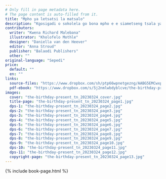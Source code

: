```yaml
---
# Only fill in page metadata here.
# The page content is auto-filled from it.
title: "Mpho ya letsatsi la matsalo"
description: "Kgosigadi o sokolela go bona mpho e e siametseng tsala ya gagwe, go filhela a bona sengwe se phatsima mo letsatsing."
contributors:
  writer: "Kwena Richard Malebana"
  illustrator: "Kholofelo Mothle"
  designer: "Daniella van den Heever"
  editor: "Anna Stroud"
  publisher: "Balaodi Publishers"
  other: ""
original-language: "Sepedi"
price:
  default: ""
  en: ""
links:
  source-files: "https://www.dropbox.com/sh/ptp66wpnetgezng/AABG5EMCwxpdMM2IxuKHhNEra?dl=0"
  pdf-ebook: "https://www.dropbox.com/s/5j2nmlwbdyblcve/the-birthday-present_tn_20230324.pdf?dl=0"
images:
  cover: "the-birthday-present_tn_20230324_cover.jpg"
  title-page: "the-birthday-present_tn_20230324_page1.jpg"
  dps-1: "the-birthday-present_tn_20230324_page2.jpg"
  dps-2: "the-birthday-present_tn_20230324_page3.jpg"
  dps-3: "the-birthday-present_tn_20230324_page4.jpg"
  dps-4: "the-birthday-present_tn_20230324_page5.jpg"
  dps-5: "the-birthday-present_tn_20230324_page6.jpg"
  dps-6: "the-birthday-present_tn_20230324_page7.jpg"
  dps-7: "the-birthday-present_tn_20230324_page8.jpg"
  dps-8: "the-birthday-present_tn_20230324_page9.jpg"
  dps-9: "the-birthday-present_tn_20230324_page10.jpg"
  dps-10: "the-birthday-present_tn_20230324_page11.jpg"
  dps-11: "the-birthday-present_tn_20230324_page12.jpg"
  copyright-page: "the-birthday-present_tn_20230324_page13.jpg"
---
```


{% include book-page.html %}
 

